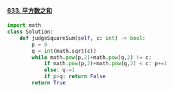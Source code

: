 #### [633. 平方数之和](https://leetcode-cn.com/problems/sum-of-square-numbers/)

```python
import math
class Solution:
    def judgeSquareSum(self, c: int) -> bool:
        p = 0
        q = int(math.sqrt(c))
        while math.pow(p,2)+math.pow(q,2) != c:
            if math.pow(p,2)+math.pow(q,2) < c: p+=1
            else: q-=1
            if p>q: return False
        return True
```


